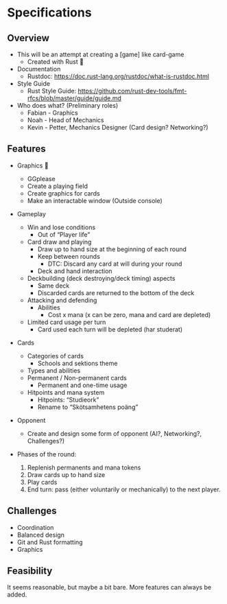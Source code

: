 # Specifications

## Overview

* This will be an attempt at creating a [game] like card-game
    * Created with Rust :crab:
* Documentation
    * Rustdoc: https://doc.rust-lang.org/rustdoc/what-is-rustdoc.html 
* Style Guide
    * Rust Style Guide: https://github.com/rust-dev-tools/fmt-rfcs/blob/master/guide/guide.md 
* Who does what? (Preliminary roles)
    * Fabian - Graphics
    * Noah   - Head of Mechanics
    * Kevin  - Petter, Mechanics Designer (Card design? Networking?)

## Features

* Graphics :crab:
    * GGplease
    * Create a playing field
    * Create graphics for cards
    * Make an interactable window (Outside console)

* Gameplay
    * Win and lose conditions
        * Out of “Player life”
    * Card draw and playing
        * Draw up to hand size at the beginning of each round
        * Keep between rounds
            * DTC: Discard any card at will during your round
        * Deck and hand interaction
    * Deckbuilding (deck destroying/deck timing) aspects
        * Same deck
        * Discarded cards are returned to the bottom of the deck 
    * Attacking and defending
        * Abilities
            * Cost x mana (x can be zero, mana and card are depleted)
    * Limited card usage per turn
        * Card used each turn will be depleted (har studerat)

* Cards
    * Categories of cards
        * Schools and sektions theme
    * Types and abilities
    * Permanent / Non-permanent cards
        * Permanent and one-time usage
    * Hitpoints and mana system
        * Hitpoints: “Studieork”
        * Rename to “Skötsamhetens poäng”

* Opponent
    * Create and design some form of opponent (AI?, Networking?, Challenges?)

* Phases of the round:
    1. Replenish permanents and mana tokens
    2. Draw cards up to hand size
    3. Play cards
    4. End turn: pass (either voluntarily or mechanically) to the next player.

## Challenges

* Coordination
* Balanced design
* Git and Rust formatting
* Graphics

## Feasibility
It seems reasonable, but maybe a bit bare. More features can always be added.
